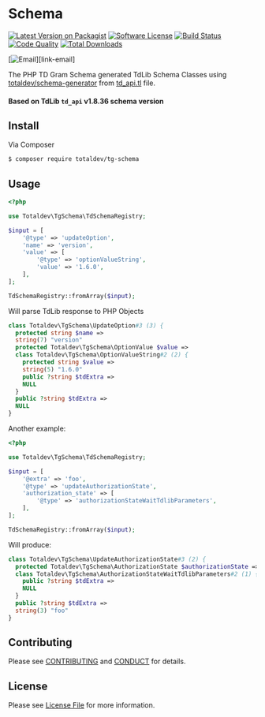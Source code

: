 # Schema

[![Latest Version on Packagist][ico-version]][link-packagist]
[![Software License][ico-license]](LICENSE)
[![Build Status][ico-travis]][link-travis]
[![Code Quality][ico-quality]][link-scrutinizer]
[![Total Downloads][ico-downloads]][link-downloads]

[![Email][ico-email]][link-email]

The PHP TD Gram Schema generated TdLib Schema Classes using [totaldev/schema-generator][link-generator] from [td_api.tl][link-td-api] file.

#### Based on TdLib `td_api` v1.8.36 schema version

## Install

Via Composer

```bash
$ composer require totaldev/tg-schema
```

## Usage

```php
<?php

use Totaldev\TgSchema\TdSchemaRegistry;

$input = [
    '@type' => 'updateOption',
    'name' => 'version',
    'value' => [
        '@type' => 'optionValueString',
        'value' => '1.6.0',
    ],
];

TdSchemaRegistry::fromArray($input);
```

Will parse TdLib response to PHP Objects

```php
class Totaldev\TgSchema\UpdateOption#3 (3) {
  protected string $name =>
  string(7) "version"
  protected Totaldev\TgSchema\OptionValue $value =>
  class Totaldev\TgSchema\OptionValueString#2 (2) {
    protected string $value =>
    string(5) "1.6.0"
    public ?string $tdExtra =>
    NULL
  }
  public ?string $tdExtra =>
  NULL
}
```

Another example:

```php
<?php

use Totaldev\TgSchema\TdSchemaRegistry;

$input = [
    '@extra' => 'foo',
    '@type' => 'updateAuthorizationState',
    'authorization_state' => [
        '@type' => 'authorizationStateWaitTdlibParameters',
    ],
];

TdSchemaRegistry::fromArray($input);
```

Will produce:

```php
class Totaldev\TgSchema\UpdateAuthorizationState#3 (2) {
  protected Totaldev\TgSchema\AuthorizationState $authorizationState =>
  class Totaldev\TgSchema\AuthorizationStateWaitTdlibParameters#2 (1) {
    public ?string $tdExtra =>
    NULL
  }
  public ?string $tdExtra =>
  string(3) "foo"
}
```

## Contributing

Please see [CONTRIBUTING](CONTRIBUTING.md) and [CONDUCT](CONDUCT.md) for details.

## License

Please see [License File](LICENSE) for more information.

[ico-version]: https://img.shields.io/packagist/v/totaldev/schema.svg?style=flat-square

[ico-license]: https://img.shields.io/badge/license-MIT-brightgreen.svg?style=flat-square

[ico-travis]: https://img.shields.io/travis/com/totaldev/schema/master.svg?style=flat-square

[ico-quality]: https://img.shields.io/scrutinizer/quality/g/totaldev/schema?style=flat-square

[ico-downloads]: https://img.shields.io/packagist/dt/totaldev/schema.svg?style=flat-square

[ico-email]: https://img.shields.io/badge/email-aurimas@niekis.lt-blue.svg?style=flat-square

[link-travis]: https://travis-ci.com/totaldev/schema

[link-packagist]: https://packagist.org/packages/totaldev/schema

[link-scrutinizer]: https://scrutinizer-ci.com/g/totaldev/schema

[link-downloads]: https://packagist.org/packages/totaldev/schema/stats

[link-generator]: https://github.com/totaldev/schema-generator

[link-td-api]: https://github.com/tdlib/td/blob/v1.8.15/td/generate/scheme/td_api.tl
